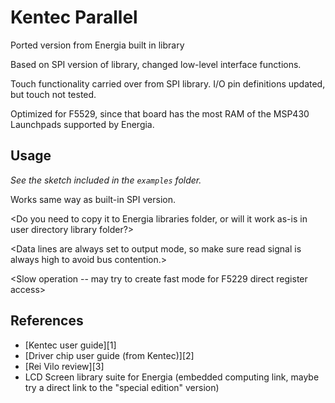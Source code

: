 Kentec Parallel <Update with correct full name from vendor>
====================================

Ported version from Energia built in library <reference>

Based on SPI version of library, changed low-level interface functions.

Touch functionality carried over from SPI library. I/O pin definitions updated, but touch not tested.

Optimized for F5529, since that board has the most RAM of the MSP430 Launchpads supported by Energia.


Usage
-----
_See the sketch included in the `examples` folder._

Works same way as built-in SPI version.

<Do you need to copy it to Energia libraries folder, or will it work as-is in user directory library folder?>

<Data lines are always set to output mode, so make sure read signal is always high to avoid bus contention.>

<Slow operation -- may try to create fast mode for F5229 direct register access>

References
----------
+ [Kentec user guide][1]
+ [Driver chip user guide (from Kentec)][2]
+ [Rei Vilo review][3]
+ LCD Screen library suite for Energia (embedded computing link, maybe try a direct link to the "special edition" version)
